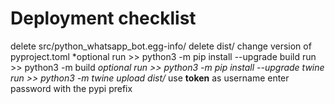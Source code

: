 # Deployment checklist

delete src/python_whatsapp_bot.egg-info/
delete dist/
change version of pyproject.toml
*optional run >> python3 -m pip install --upgrade build
run >> python3 -m build
*optional run >> python3 -m pip install --upgrade twine
run >> python3 -m twine upload dist/*
use __token__ as username
enter password with the pypi prefix
